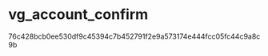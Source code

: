 vg_account_confirm
==================
76c428bcb0ee530df9c45394c7b452791f2e9a573174e444fcc05fc44c9a8c9b
